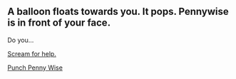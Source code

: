## A balloon floats towards you. It pops. Pennywise is in front of your face.

Do you...

[Scream for help.](situations/he-runs-away.md)

[Punch Penny Wise](situations/jump.md)

